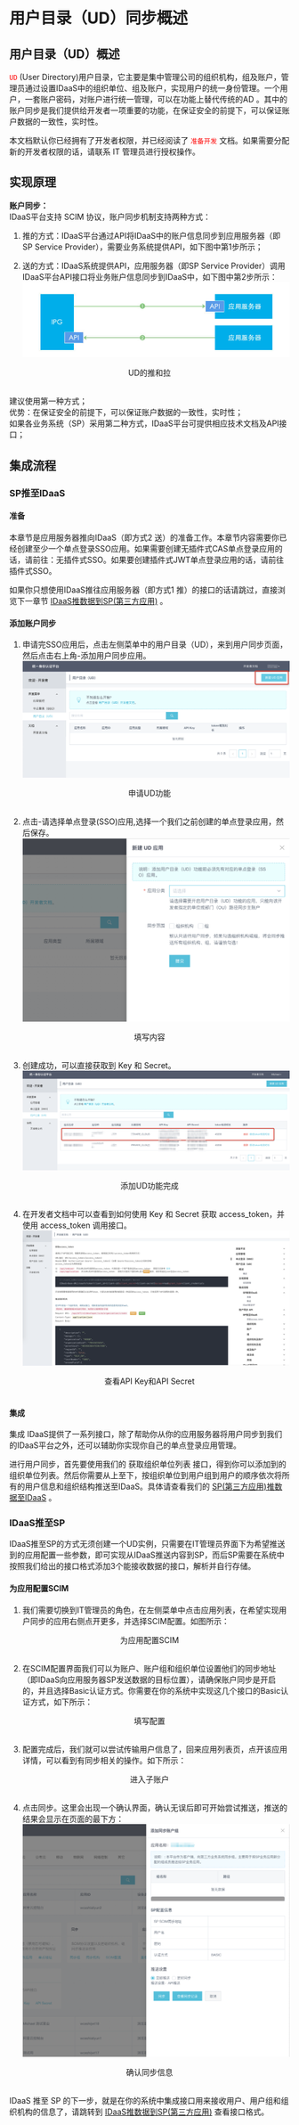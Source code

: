 # 用户目录（UD）同步概述
## 用户目录（UD）概述
<font color=red>`UD`</font> (User Directory)用户目录，它主要是集中管理公司的组织机构，组及账户，管理员通过设置IDaaS中的组织单位、组及账户，实现用户的统一身份管理。一个用户，一套账户密码，对账户进行统一管理，可以在功能上替代传统的AD 。其中的账户同步是我们提供给开发者一项重要的功能，在保证安全的前提下，可以保证账户数据的一致性，实时性。

本文档默认你已经拥有了开发者权限，并已经阅读了 <font color=red>`准备开发`</font> 文档。如果需要分配新的开发者权限的话，请联系 IT 管理员进行授权操作。

## 实现原理
**账户同步：**<br>
IDaaS平台支持 SCIM 协议，账户同步机制支持两种方式：

1. 推的方式：IDaaS平台通过API将IDaaS中的账户信息同步到应用服务器（即SP Service Provider），需要业务系统提供API，如下图中第1步所示；

2. 送的方式：IDaaS系统提供API，应用服务器（即SP Service Provider）调用IDaaS平台API接口将业务账户信息同步到IDaaS中，如下图中第2步所示：
![UD的推和拉](用户目录（UD）同步概述_files/1.jpg)
<center>UD的推和拉</center><br>

建议使用第一种方式；<br>
优势：在保证安全的前提下，可以保证账户数据的一致性，实时性；<br>
如果各业务系统（SP）采用第二种方式，IDaaS平台可提供相应技术文档及API接口；

## 集成流程
### SP推至IDaaS
#### 准备
本章节是应用服务器推向IDaaS（即方式2 送）的准备工作。本章节内容需要你已经创建至少一个单点登录SSO应用。如果需要创建无插件式CAS单点登录应用的话，请前往：无插件式SSO。如果要创建插件式JWT单点登录应用的话，请前往 插件式SSO。

如果你只想使用IDaaS推往应用服务器（即方式1 推）的接口的话请跳过，直接浏览下一章节 [IDaaS推数据到SP(第三方应用)](开发指南/用户目录（UD）/IDaaS推数据到SP（第三方应用）.md) 。

#### 添加账户同步
1. 申请完SSO应用后，点击左侧菜单中的用户目录（UD），来到用户同步页面，然后点击右上角-添加用户同步应用。
![申请UD功能](用户目录（UD）同步概述_files/1.png)
<center>申请UD功能</center><br>

2. 点击-请选择单点登录(SSO)应用,选择一个我们之前创建的单点登录应用，然后保存。
![填写内容](用户目录（UD）同步概述_files/2.png)
<center>填写内容</center><br>

3. 创建成功，可以直接获取到 Key 和 Secret。
![添加UD功能完成](用户目录（UD）同步概述_files/3.png)
<center>添加UD功能完成</center><br>

4. 在开发者文档中可以查看到如何使用 Key 和 Secret 获取 access_token，并使用 access_token 调用接口。
![查看API Key和API Secret](用户目录（UD）同步概述_files/4.png)
<center>查看API Key和API Secret</center><br>

#### 集成
集成
IDaaS提供了一系列接口，除了帮助你从你的应用服务器将用户同步到我们的IDaaS平台之外，还可以辅助你实现你自己的单点登录应用管理。

进行用户同步，首先要使用我们的 获取组织单位列表 接口，得到你可以添加到的组织单位列表。然后你需要从上至下，按组织单位到用户组到用户的顺序依次将所有的用户信息和组织结构推送至IDaaS。具体请查看我们的 [SP(第三方应用)推数据至IDaaS](开发指南/用户目录（UD）/SP(第三方应用)推数据至IDaaS.md) 。

### IDaaS推至SP
IDaaS推至SP的方式无须创建一个UD实例，只需要在IT管理员界面下为希望推送到的应用配置一些参数，即可实现从IDaaS推送内容到SP，而后SP需要在系统中按照我们给出的接口格式添加3个能接收数据的接口，解析并自行存储。

#### 为应用配置SCIM
1. 我们需要切换到IT管理员的角色，在左侧菜单中点击应用列表，在希望实现用户同步的应用右侧点开更多，并选择SCIM配置。如图所示：
<center>为应用配置SCIM</center><br>

2. 在SCIM配置界面我们可以为账户、账户组和组织单位设置他们的同步地址（即IDaaS向应用服务器SP发送数据的目标位置），请确保账户同步是开启的，并且选择Basic认证方式。你需要在你的系统中实现这几个接口的Basic认证方式，如下所示：
<center>填写配置</center><br>

3. 配置完成后，我们就可以尝试传输用户信息了，回来应用列表页，点开该应用详情，可以看到有同步相关的操作。如下所示：
<center>进入子账户</center><br>

4. 点击同步。这里会出现一个确认界面，确认无误后即可开始尝试推送，推送的结果会显示在页面的最下方：
![确认同步信息](用户目录（UD）同步概述_files/8.png)
<center>确认同步信息</center><br>

IDaaS 推至 SP 的下一步，就是在你的系统中集成接口用来接收用户、用户组和组织机构的信息了，请跳转到 [IDaaS推数据到SP(第三方应用)](开发指南/用户目录（UD）/IDaaS推数据到SP（第三方应用）.md) 查看接口格式。